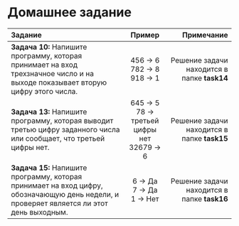 # Домашнее задание

**Задание**|**Пример**|**Примечание**
:-|:-:|-:
**Задача 10:** Напишите программу, которая принимает на вход трехзначное число и на выходе показывает вторую цифру этого числа. | 456 -> 6 <br> 782 -> 8 <br> 918 -> 1 | Решение задачи находится в папке **task14**
**Задача 13:** Напишите программу, которая выводит третью цифру заданного числа или сообщает, что третьей цифры нет. | 645 -> 5 <br> 78 -> третьей цифры нет <br> 32679 -> 6 | Решение задачи находится в папке **task15**
**Задача 15:** Напишите программу, которая принимает на вход цифру, обозначающую день недели, и проверяет является ли этот день выходным. | 6 -> Да<br> 7 -> Да <br> 1 -> Нет | Решение задачи находится в папке **task16**